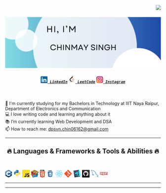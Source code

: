 

<img align="right" src="https://visitor-badge.laobi.icu/badge?page_id=zumrudu-anka.zumrudu-anka">

<h1 align="center">
 <img src="https://github.com/CHINMAY02CS/CHINMAY02CS/blob/main/HEADER.png">

</h1>

<h5 align="center">
  <code><a href="https://www.linkedin.com/in/chinmaycs/" title="LinkedIn Profile"><img width="22" src="linkedin.svg"> LinkedIn</a></code>
  <code><a href="https://www.leetcode.com/CHINMAYSINGH02CS" title="LeetCode Profile"><img width="22" src="LeetCode_logo_black.png"> LeetCode</a></code>
  <code><a href="https://www.instagram.com/chinmay_singh___/" title="Instagram Profile"><img width="22" src="instagram.svg"> Instagram</a></code>
</h5>
<br>
<p align="center">
  
  🔬 I'm currently studying for my Bachelors in Technology at IIIT Naya Raipur, Department of Electronics and Communication
  <br>
  💻 I love writing code and learning anything about it
  <br>
  📚 I’m currently learning Web Development and DSA
  <br>
  📫 How to reach me: <a href="mailto: dpsvn.chin06162@gmail.com">dpsvn.chin06162@gmail.com</a>
</p>

<hr>
<h2 align="center">🔥 Languages & Frameworks & Tools & Abilities 🔥</h2>
<br>
<p align="center">

  <code><img title="C++" height="25" src="cpp.svg"></code>
  <code><img title="Python" height="25" src="python-original.svg"></code>
  <code><img title="Javascript" height="25" src="javascript.svg"></code>
  <code><img title="Problem Solving" height="25" src="problemSolving.png"></code>
  <code><img title="HTML5" height="25" src="html5.svg"></code>
  <code><img title="CSS" height="25" src="css.svg"></code>
  <code><img title="React" height="25" src="react-original.svg"></code>
  <code><img title="Git" height="25" src="git-original.svg"></code>
  <code><img title="Visual Studio Code" height="25" src="vscode.png"></code>
  <code><img title="GitHub" height="25" src="github.svg"></code>
  <code><img title="MySQL" height="25" src="mysql.svg"></code>
  <code><img title="npm" height="25" src="npm.svg"></code>
</p>
<hr>



<hr>


